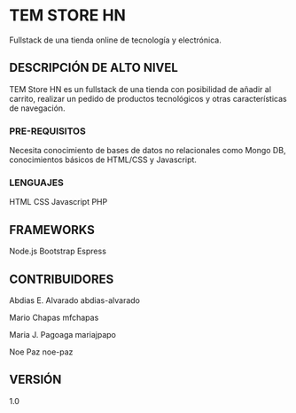 # TEM STORE HN 

Fullstack de una tienda online de tecnología y electrónica.

## DESCRIPCIÓN DE ALTO NIVEL

TEM Store HN es un fullstack de una tienda con posibilidad de añadir al carrito, realizar un pedido de productos tecnológicos
y otras características de navegación.

### PRE-REQUISITOS

Necesita conocimiento de bases de datos no relacionales como Mongo DB, conocimientos básicos de HTML/CSS y Javascript.

### LENGUAJES

HTML
CSS
Javascript
PHP

## FRAMEWORKS

Node.js
Bootstrap
Espress

## CONTRIBUIDORES

Abdias E. Alvarado 
abdias-alvarado

Mario Chapas
mfchapas

Maria J. Pagoaga
mariajpapo

Noe Paz
noe-paz


## VERSIÓN

1.0

